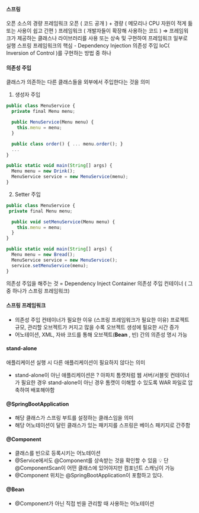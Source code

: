 #### 스프링
  오픈 소스의 경량 프레임워크
  오픈 ( 코드 공개 ) + 경량 ( 메모리나 CPU 자원이 적게 듦 또는 사용이 쉽고 간편 )
  프레임워크 ( 개발자들이 확장해 사용하는 코드 )
  ⇒ 프레임워크가 제공하는 클래스나 라이브러리를 사용 또는 상속 및 구현하여 프레임워크 일부로 실행
  스프링 프레임워크의 핵심 - Dependency Injection 의존성 주입
  IoC( Inversion of Control )를 구현하는 방법 중 하나

#### 의존성 주입
  클래스가 의존하는 다른 클래스들을 외부에서 주입한다는 것을 의미

  1. 생성자 주입

  ```jsx
  public class MenuService {
    private final Menu menu;

    public MenuService(Menu menu) {
      this.menu = menu;
    }

    public class order() { ... menu.order(); }
    ...
  }

  public static void main(String[] args) {
    Menu menu = new Drink();
    MenuService service = new MenuService(menu);
  }
  ```

  2. Setter 주입

  ```jsx
  public class MenuService {
   private final Menu menu;

    public void setMenuService(Menu menu) {
      this.menu = menu;
    }
  }

  public static void main(String[] args) {
    Menu menu = new Bread();
    MenuService service = new MenuService();
    service.setMenuService(menu);
  }
  ```
  의존성 주입을 해주는 것 = Dependency Inject Container 의존성 주입 컨테이너 ( 그 중 하나가 스프링 프레임워크)

#### 스프링 프레임워크
- 의존성 주입 컨테이너가 필요한 이유 (스프링 프레임워크가 필요한 이유)
    프로젝트 규모, 관리할 오브젝트가 커지고 많을 수록 오브젝트 생성에 필요한 시간 증가
- 어노테이션, XML, 자바 코드를 통해 오브젝트(**Bean** , 빈) 간의 의존성 명시 가능

#### stand-alone
애플리케이션 실행 시 다른 애플리케이션이 필요하지 않다는 의미
- stand-alone이 아닌 애플리케이션은 ? 아파치 톰캣처럼 웹 서버/서블릿 컨테이너가 필요한 경우
    stand-alone이 아닌 경우 톰캣이 이해할 수 있도록 WAR 파일로 압축하여 배포해야함

#### @SpringBootApplication
- 해당 클래스가 스프링 부트를 설정하는 클래스임을 의미
- 해당 어노테이션이 달린 클래스가 있는 패키지를 스프링은 베이스 패키지로 간주함

#### @Component
- 클래스를 빈으로 등록시키는 어노테이션
- @Service에서도 @Component를 상속받는 것을 확인할 수 있음
  💡 단 @ComponentScan이 어떤 클래스에 있어야지만 컴포넌트 스캐닝이 가능
- @Component 위치는 @SpringBootApplication이 포함하고 있다.

#### @Bean
- @Component가 아닌 직접 빈을 관리할 때 사용하는 어노테이션
